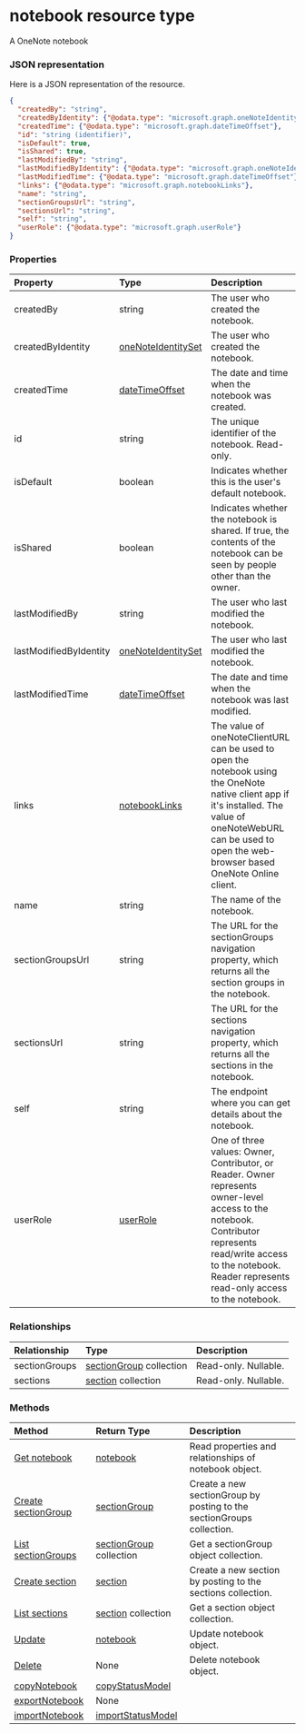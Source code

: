 # notebook resource type

A OneNote notebook

### JSON representation

Here is a JSON representation of the resource.

<!-- {
  "blockType": "resource",
  "optionalProperties": [

  ],
  "@odata.type": "microsoft.graph.notebook"
}-->

```json
{
  "createdBy": "string",
  "createdByIdentity": {"@odata.type": "microsoft.graph.oneNoteIdentitySet"},
  "createdTime": {"@odata.type": "microsoft.graph.dateTimeOffset"},
  "id": "string (identifier)",
  "isDefault": true,
  "isShared": true,
  "lastModifiedBy": "string",
  "lastModifiedByIdentity": {"@odata.type": "microsoft.graph.oneNoteIdentitySet"},
  "lastModifiedTime": {"@odata.type": "microsoft.graph.dateTimeOffset"},
  "links": {"@odata.type": "microsoft.graph.notebookLinks"},
  "name": "string",
  "sectionGroupsUrl": "string",
  "sectionsUrl": "string",
  "self": "string",
  "userRole": {"@odata.type": "microsoft.graph.userRole"}
}

```
### Properties
| Property	   | Type	|Description|
|:---------------|:--------|:----------|
|createdBy|string|The user who created the notebook.|
|createdByIdentity|[oneNoteIdentitySet](onenoteidentityset.md)|The user who created the notebook.|
|createdTime|[dateTimeOffset](datetimeoffset.md)|The date and time when the notebook was created.|
|id|string|The unique identifier of the notebook. Read-only.|
|isDefault|boolean|Indicates whether this is the user's default notebook.|
|isShared|boolean|Indicates whether the notebook is shared. If true, the contents of the notebook can be seen by people other than the owner.|
|lastModifiedBy|string|The user who last modified the notebook.|
|lastModifiedByIdentity|[oneNoteIdentitySet](onenoteidentityset.md)|The user who last modified the notebook.|
|lastModifiedTime|[dateTimeOffset](datetimeoffset.md)|The date and time when the notebook was last modified.|
|links|[notebookLinks](notebooklinks.md)|The value of oneNoteClientURL can be used to open the notebook using the OneNote native client app if it's installed. The value of oneNoteWebURL can be used to open the web-browser based OneNote Online client.|
|name|string|The name of the notebook.|
|sectionGroupsUrl|string|The URL for the sectionGroups navigation property, which returns all the section groups in the notebook.|
|sectionsUrl|string|The URL for the sections navigation property, which returns all the sections in the notebook.|
|self|string|The endpoint where you can get details about the notebook.|
|userRole|[userRole](userrole.md)|One of three values: Owner, Contributor, or Reader. Owner represents owner-level access to the notebook. Contributor represents read/write access to the notebook. Reader represents read-only access to the notebook.|

### Relationships
| Relationship | Type	|Description|
|:---------------|:--------|:----------|
|sectionGroups|[sectionGroup](sectiongroup.md) collection| Read-only. Nullable.|
|sections|[section](section.md) collection| Read-only. Nullable.|

### Methods

| Method		   | Return Type	|Description|
|:---------------|:--------|:----------|
|[Get notebook](../api/notebook_get.md) | [notebook](notebook.md) |Read properties and relationships of notebook object.|
|[Create sectionGroup](../api/notebook_post_sectiongroups.md) |[sectionGroup](sectiongroup.md)| Create a new sectionGroup by posting to the sectionGroups collection.|
|[List sectionGroups](../api/notebook_list_sectiongroups.md) |[sectionGroup](sectiongroup.md) collection| Get a sectionGroup object collection.|
|[Create section](../api/notebook_post_sections.md) |[section](section.md)| Create a new section by posting to the sections collection.|
|[List sections](../api/notebook_list_sections.md) |[section](section.md) collection| Get a section object collection.|
|[Update](../api/notebook_update.md) | [notebook](notebook.md)	|Update notebook object. |
|[Delete](../api/notebook_delete.md) | None |Delete notebook object. |
|[copyNotebook](../api/notebook_copynotebook.md)|[copyStatusModel](copystatusmodel.md)||
|[exportNotebook](../api/notebook_exportnotebook.md)|None||
|[importNotebook](../api/notebook_importnotebook.md)|[importStatusModel](importstatusmodel.md)||

<!-- uuid: 8fcb5dbc-d5aa-4681-8e31-b001d5168d79
2015-10-25 14:57:30 UTC -->
<!-- {
  "type": "#page.annotation",
  "description": "notebook resource",
  "keywords": "",
  "section": "documentation",
  "tocPath": ""
}-->